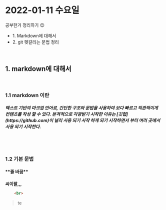 # 2022-01-11 수요일


공부한거 정리하기 😉 <br>
<ul>
    <li>1. Markdown에 대해서</li>
    <li>2. git 헷갈리는 문법 정리</li>
</ul><br>    


<h2> 1. markdown에 대해서 </h2><br>
<h3> 1.1 markdown 이란 </h3>
<h5>
텍스트 기반의 마크업 언어로, 간단한 구조와 문법을 사용하여 보다 빠르고 직관적이게 컨텐츠를 작성 할 수 있다. 본격적으로 각광받기 시작한 이유는 [깃헙](https://github.com)이 널리 사용 되기 사작 하게 되기 시작하면서 부터 여러 곳에서 사용 되기 시작한다. </h5>
<br><br>

<h3>1.2 기본 문법</h2>
<h4>**줄 바꿈**</h4>


**씨이팔,,,**

<!--Z -->

```html
    <br> 
```




> te